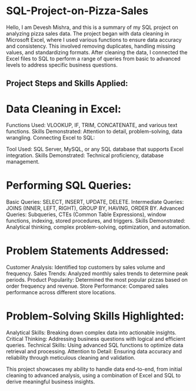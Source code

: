 # SQL-Project-on-Pizza-Sales
Hello, I am Devesh Mishra, and this is a summary of my SQL project on analyzing pizza sales data. The project began with data cleaning in Microsoft Excel, where I used various functions to ensure data accuracy and consistency. This involved removing duplicates, handling missing values, and standardizing formats. After cleaning the data, I connected the Excel files to SQL to perform a range of queries from basic to advanced levels to address specific business questions.

## Project Steps and Skills Applied:

# Data Cleaning in Excel:

Functions Used: VLOOKUP, IF, TRIM, CONCATENATE, and various text functions.
Skills Demonstrated: Attention to detail, problem-solving, data wrangling.
Connecting Excel to SQL:

Tool Used: SQL Server, MySQL, or any SQL database that supports Excel integration.
Skills Demonstrated: Technical proficiency, database management.

# Performing SQL Queries:

Basic Queries: SELECT, INSERT, UPDATE, DELETE.
Intermediate Queries: JOINS (INNER, LEFT, RIGHT), GROUP BY, HAVING, ORDER BY.
Advanced Queries: Subqueries, CTEs (Common Table Expressions), window functions, indexing, stored procedures, and triggers.
Skills Demonstrated: Analytical thinking, complex problem-solving, optimization, and automation.

# Problem Statements Addressed:

Customer Analysis: Identified top customers by sales volume and frequency.
Sales Trends: Analyzed monthly sales trends to determine peak periods.
Product Popularity: Determined the most popular pizzas based on order frequency and revenue.
Store Performance: Compared sales performance across different store locations.

# Problem-Solving Skills Highlighted:

Analytical Skills: Breaking down complex data into actionable insights.
Critical Thinking: Addressing business questions with logical and efficient queries.
Technical Skills: Using advanced SQL functions to optimize data retrieval and processing.
Attention to Detail: Ensuring data accuracy and reliability through meticulous cleaning and validation.

This project showcases my ability to handle data end-to-end, from initial cleaning to advanced analysis, using a combination of Excel and SQL to derive meaningful business insights.
